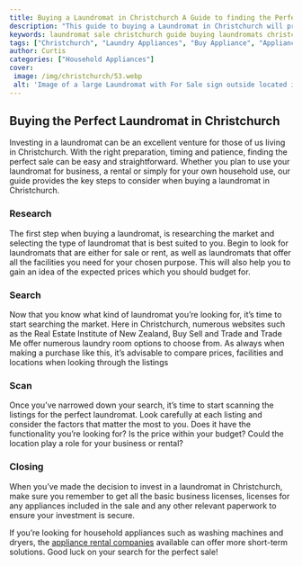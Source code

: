 ```yaml
---
title: Buying a Laundromat in Christchurch A Guide to finding the Perfect Sale
description: "This guide to buying a Laundromat in Christchurch will provide valuable advice on what to look for and how to choose the perfect money making sale Learn the essential tips to stay ahead of the competition and invest in your future"
keywords: laundromat sale christchurch guide buying laundromats christchurch
tags: ["Christchurch", "Laundry Appliances", "Buy Appliance", "Appliance Guide"]
author: Curtis
categories: ["Household Appliances"]
cover: 
 image: /img/christchurch/53.webp
 alt: 'Image of a large Laundromat with For Sale sign outside located in Christchurch'
---
```

## Buying the Perfect Laundromat in Christchurch
Investing in a laundromat can be an excellent venture for those of us living in Christchurch. With the right preparation, timing and patience, finding the perfect sale can be easy and straightforward. Whether you plan to use your laundromat for business, a rental or simply for your own household use, our guide provides the key steps to consider when buying a laundromat in Christchurch. 

### Research
The first step when buying a laundromat, is researching the market and selecting the type of laundromat that is best suited to you. Begin to look for laundromats that are either for sale or rent, as well as laundromats that offer all the facilities you need for your chosen purpose. This will also help you to gain an idea of the expected prices which you should budget for.

### Search
Now that you know what kind of laundromat you’re looking for, it’s time to start searching the market. Here in Christchurch, numerous websites such as the Real Estate Institute of New Zealand, Buy Sell and Trade and Trade Me offer numerous laundry room options to choose from. As always when making a purchase like this, it’s advisable to compare prices, facilities and locations when looking through the listings 

### Scan
Once you’ve narrowed down your search, it’s time to start scanning the listings for the perfect laundromat. Look carefully at each listing and consider the factors that matter the most to you. Does it have the functionality you’re looking for? Is the price within your budget? Could the location play a role for your business or rental? 
 
### Closing
When you’ve made the decision to invest in a laundromat in Christchurch, make sure you remember to get all the basic business licenses, licenses for any appliances included in the sale and any other relevant paperwork to ensure your investment is secure. 

If you’re looking for household appliances such as washing machines and dryers, the [appliance rental companies](./pages/appliance-rental) available can offer more short-term solutions. Good luck on your search for the perfect sale!
